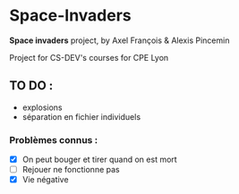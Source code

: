 # Space-Invaders

**Space invaders** project, by Axel François & Alexis Pincemin

Project for CS-DEV's courses for CPE Lyon

## TO DO : 
* explosions
* séparation en fichier individuels

### Problèmes connus :
- [x] On peut bouger et tirer quand on est mort
- [ ] Rejouer ne fonctionne pas
- [x] Vie négative